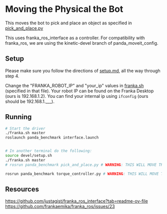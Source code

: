 # Moving the Physical the Bot

This moves the bot to pick and place an object as specified in [pick_and_place.py](src/panda_benchmark/scripts/pick_and_place.py)

This uses franka_ros_interface as a controller. For compatibility with franka_ros, we are using the kinetic-devel branch of panda_moveit_config. 

## Setup
Please make sure you follow the directions of [setup.md](/doc/setup.md), all the way through step 4.


Change the "FRANKA_ROBOT_IP" and "your_ip"  values in [franka.sh](/franka.sh) (specified in that file). Your robot IP can be found on the Franka Desktop (ours is 192.168.1.2). You can find your internal ip using `ifconfig` (ours should be 192.168.1.___). 

## Running

```bash
# Start the driver
./franka.sh master
roslaunch panda_benchmark interface.launch 


# In another terminal do the following:
source devel/setup.sh
./franka.sh master
# rosrun panda_benchmark pick_and_place.py # WARNING: THIS WILL MOVE THE BOT!

rosrun panda_benchmark torque_controller.py # WARNING: THIS WILL MOVE THE BOT!
```


## Resources
https://github.com/justagist/franka_ros_interface?tab=readme-ov-file
https://github.com/frankaemika/franka_ros/issues/23